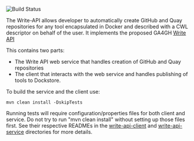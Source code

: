 ![Build Status](https://travis-ci.org/dockstore/write_api_service.svg?branch=develop)

The Write-API allows developer to automatically create GitHub and Quay repositories for any tool encapsulated in Docker and described with a CWL descriptor on behalf of the user.
It implements the proposed GA4GH [Write API](https://github.com/ga4gh/tool-registry-schemas/blob/feature/write_api_presentation/src/main/resources/swagger/ga4gh-tool-discovery.yaml)

This contains two parts:
- The Write API web service that handles creation of GitHub and Quay repositories
- The client that interacts with the web service and handles publishing of tools to Dockstore.

To build the service and the client use:
```
mvn clean install -DskipTests
```
Running tests will require configuration/properties files for both client and service.  Do not try to run "mvn clean install" without setting up those files first.
See their respective READMEs in the [write-api-client](write-api-client) and [write-api-service](write-api-service) directories for more details.

